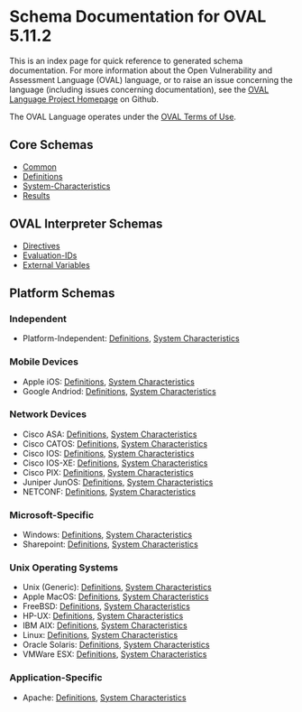 # Schema Documentation for OVAL 5.11.2

This is an index page for quick reference to generated schema documentation. For more information
about the Open Vulnerability and Assessment Language (OVAL) language, or to raise an issue concerning the language
(including issues concerning documentation), see the [OVAL Language Project Homepage](https://github.com/OVALProject/Language) on Github.
    
The OVAL Language operates under the [OVAL Terms of Use](http://oval.cisecurity.org/terms).

## Core Schemas

* [Common](oval-common-schema.md) 
* [Definitions](oval-definitions-schema.md) 
* [System-Characteristics](oval-system-characteristics-schema.md)
* [Results](oval-results-schema.md)

## OVAL Interpreter Schemas

* [Directives](oval-directives-schema.md)
* [Evaluation-IDs](evaluation-ids.md)
* [External Variables](oval-variables-schema.md)

## Platform Schemas

### Independent

* Platform-Independent: [Definitions](independent-definitions-schema.md), [System Characteristics](independent-system-characteristics-schema.md)

### Mobile Devices

* Apple iOS: [Definitions](apple-ios-definitions-schema.md), [System Characteristics](apple-ios-system-characteristics-schema.md)
* Google Andriod: [Definitions](android-definitions-schema.md), [System Characteristics](android-system-characteristics-schema.md)

### Network Devices

* Cisco ASA: [Definitions](asa-definitions-schema.md), [System Characteristics](asa-system-characteristics-schema.md)
* Cisco CATOS: [Definitions](catos-definitions-schema.md), [System Characteristics](catos-system-characteristics-schema.md)
* Cisco IOS: [Definitions](ios-definitions-schema.md), [System Characteristics](ios-system-characteristics-schema.md)
* Cisco IOS-XE: [Definitions](iosxe-definitions-schema.md), [System Characteristics](iosxe-system-characteristics-schema.md)
* Cisco PIX: [Definitions](pixos-definitions-schema.md), [System Characteristics](pixos-system-characteristics-schema.md)
* Juniper JunOS: [Definitions](junos-definitions-schema.md), [System Characteristics](junos-system-characteristics-schema.md)
* NETCONF: [Definitions](netconf-definitions-schema.md), [System Characteristics](netconf-system-characteristics-schema.md)

### Microsoft-Specific

* Windows: [Definitions](windows-definitions-schema.md), [System Characteristics](windows-system-characteristics-schema.md)
* Sharepoint: [Definitions](sharepoint-definitions-schema.md), [System Characteristics](sharepoint-system-characteristics-schema.md)

### Unix Operating Systems

* Unix (Generic): [Definitions](unix-definitions-schema.md), [System Characteristics](unix-system-characteristics-schema.md)
* Apple MacOS: [Definitions](macos-definitions-schema.md), [System Characteristics](macos-system-characteristics-schema.md)
* FreeBSD: [Definitions](freebsd-definitions-schema.md), [System Characteristics](freebsd-system-characteristics-schema.md)
* HP-UX: [Definitions](hpux-definitions-schema.md), [System Characteristics](hpux-system-characteristics-schema.md)
* IBM AIX: [Definitions](aix-definitions-schema.md), [System Characteristics](aix-system-characteristics-schema.md)
* Linux: [Definitions](linux-definitions-schema.md), [System Characteristics](linux-system-characteristics-schema.md)
* Oracle Solaris: [Definitions](solaris-definitions-schema.md), [System Characteristics](solaris-system-characteristics-schema.md)
* VMWare ESX: [Definitions](esx-definitions-schema.md), [System Characteristics](esx-system-characteristics-schema.md)

### Application-Specific

* Apache: [Definitions](apache-definitions-schema.md), [System Characteristics](apache-system-characteristics-schema.md)
